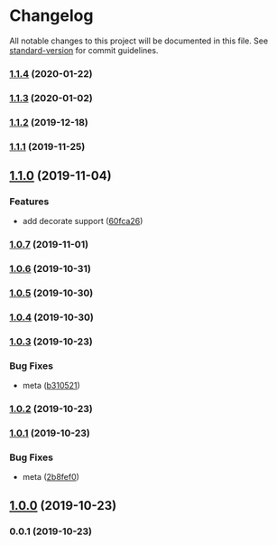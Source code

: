 # Changelog

All notable changes to this project will be documented in this file. See [standard-version](https://github.com/conventional-changelog/standard-version) for commit guidelines.

### [1.1.4](https://github.com/microlinkhq/ping-url/compare/v1.1.3...v1.1.4) (2020-01-22)

### [1.1.3](https://github.com/microlinkhq/ping-url/compare/v1.1.2...v1.1.3) (2020-01-02)

### [1.1.2](https://github.com/microlinkhq/ping-url/compare/v1.1.1...v1.1.2) (2019-12-18)

### [1.1.1](https://github.com/microlinkhq/ping-url/compare/v1.1.0...v1.1.1) (2019-11-25)

## [1.1.0](https://github.com/microlinkhq/ping-url/compare/v1.0.7...v1.1.0) (2019-11-04)


### Features

* add decorate support ([60fca26](https://github.com/microlinkhq/ping-url/commit/60fca262eacb2ba4954a3e0adcca881940800ad5))

### [1.0.7](https://github.com/microlinkhq/ping-url/compare/v1.0.6...v1.0.7) (2019-11-01)

### [1.0.6](https://github.com/microlinkhq/ping-url/compare/v1.0.5...v1.0.6) (2019-10-31)

### [1.0.5](https://github.com/microlinkhq/ping-url/compare/v1.0.4...v1.0.5) (2019-10-30)

### [1.0.4](https://github.com/microlinkhq/ping-url/compare/v1.0.3...v1.0.4) (2019-10-30)

### [1.0.3](https://github.com/microlinkhq/ping-url/compare/v1.0.2...v1.0.3) (2019-10-23)


### Bug Fixes

* meta ([b310521](https://github.com/microlinkhq/ping-url/commit/b3105216a858de36aee13697e52084d90a45c4ef))

### [1.0.2](https://github.com/microlink/ping-url/compare/v1.0.1...v1.0.2) (2019-10-23)

### [1.0.1](https://github.com/microlink/ping-url/compare/v1.0.0...v1.0.1) (2019-10-23)


### Bug Fixes

* meta ([2b8fef0](https://github.com/microlink/ping-url/commit/2b8fef0e180b6fb4c2fa7841795304af010c2d70))

## [1.0.0](http://github.com///compare/v0.0.1...v1.0.0) (2019-10-23)

### 0.0.1 (2019-10-23)
